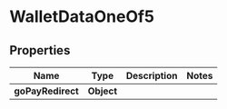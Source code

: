 

# WalletDataOneOf5


## Properties

| Name | Type | Description | Notes |
|------------ | ------------- | ------------- | -------------|
|**goPayRedirect** | **Object** |  |  |



